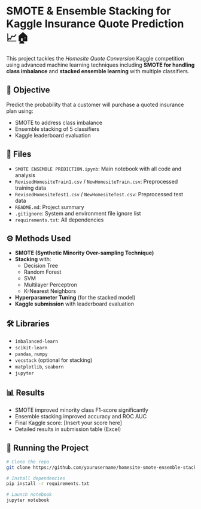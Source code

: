 # SMOTE & Ensemble Stacking for Kaggle Insurance Quote Prediction 📈🏠

This project tackles the *Homesite Quote Conversion* Kaggle competition using advanced machine learning techniques including **SMOTE for handling class imbalance** and **stacked ensemble learning** with multiple classifiers.

## 🎯 Objective
Predict the probability that a customer will purchase a quoted insurance plan using:
- SMOTE to address class imbalance
- Ensemble stacking of 5 classifiers
- Kaggle leaderboard evaluation

## 📂 Files
- `SMOTE ENSEMBLE PREDICTION.ipynb`: Main notebook with all code and analysis
- `RevisedHomesiteTrain1.csv` / `NewHomesiteTrain.csv`: Preprocessed training data
- `RevisedHomesiteTest1.csv` / `NewHomesiteTest.csv`: Preprocessed test data
- `README.md`: Project summary
- `.gitignore`: System and environment file ignore list
- `requirements.txt`: All dependencies

## ⚙️ Methods Used
- **SMOTE (Synthetic Minority Over-sampling Technique)**
- **Stacking** with:
  - Decision Tree
  - Random Forest
  - SVM
  - Multilayer Perceptron
  - K-Nearest Neighbors
- **Hyperparameter Tuning** (for the stacked model)
- **Kaggle submission** with leaderboard evaluation

## 🛠️ Libraries
- `imbalanced-learn`
- `scikit-learn`
- `pandas`, `numpy`
- `vecstack` (optional for stacking)
- `matplotlib`, `seaborn`
- `jupyter`

## 📊 Results
- SMOTE improved minority class F1-score significantly
- Ensemble stacking improved accuracy and ROC AUC
- Final Kaggle score: [Insert your score here]
- Detailed results in submission table (Excel)

## 🚀 Running the Project

```bash
# Clone the repo
git clone https://github.com/yourusername/homesite-smote-ensemble-stacking.git

# Install dependencies
pip install -r requirements.txt

# Launch notebook
jupyter notebook
